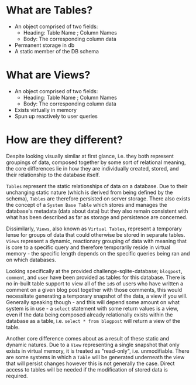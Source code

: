 # What are Tables?
- An object comprised of two fields:
  - Heading: Table Name ; Column Names
  - Body: The corresponding column data
- Permanent storage in db
- A static member of the DB schema

# What are Views?
- An object comprised of two fields:
  - Heading: Table Name ; Column Names
  - Body: The corresponding column data
- Exists virtually in memory
- Spun up reactively to user queries

# How are they different?
Despite looking visually similar at first glance, i.e. they both represent groupings of data, composed together by some sort of relational meaning, the core differences lie in how they are individually created, stored, and their relationship to the database itself. 

`Tables` represent the static relationships of data on a database. Due to their unchanging static nature (which is derived from being defined by the schema), `Tables` are therefore persisted on server storage. There also exists the concept of a `System Base Table` which stores and manages the database's metadata (data about data) but they also remain consistent with what has been described as far as storage and persistence are concerned.

Dissimilarly, `Views`, also known as `Virtual Tables`, represent a temporary lense for groups of data that could otherwise be stored in separate tables. `Views` represent a dynamic, reactionary grouping of data with meaning that is core to a specific query and therefore temporarily reside in virtual memory - the specific length depends on the specific queries being ran and on which databases.

Looking specifically at the provided challenge-sqlite-database; `blogpost`, `comment`, and `user` have been provided as tables for this database. There is no in-built table support to view all of the `id`s of users who have written a comment on a given blog post together with those comments, this would necessitate generating a temporary snapshot of the data, a view if you will. Generally speaking though - and this will depend some amount on what system is in use - a `select` statement with some return values is a view, even if the data being composed already relationally exists within the database as a table, i.e. `select * from blogpost` will return a view of the table.

Another core difference comes about as a result of these static and dynamic natures. Due to a `View` representing a single snapshot that only exists in virtual memory, it is treated as "read-only", i.e. unmodifiable. There are some systems in which a `Table` will be generated underneath the view that will persist changes however this is not generally the case. Direct access to tables will be needed if the modification of stored data is required.

